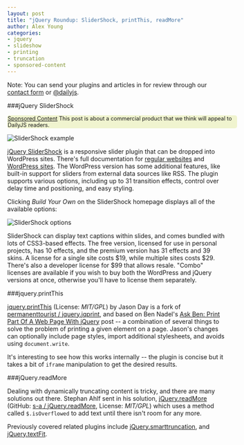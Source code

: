 ```yaml
---
layout: post
title: "jQuery Roundup: SliderShock, printThis, readMore"
author: Alex Young
categories:
- jquery
- slideshow
- printing
- truncation
- sponsored-content
---
```


<div class="intro">
Note: You can send your plugins and articles in for review through our <a href="/contact.html">contact form</a> or <a href="http://twitter.com/dailyjs">@dailyjs</a>.
</div>

###jQuery SliderShock

<div class="sponsored-content" style="background-color: #f0f4cf; padding: 0; margin: 10px 0; border-radius: 5px; font-size: 90%; width: 530px; padding: 0 1px">
  <p><a class="label" href="/sponsored-content.html">Sponsored Content</a> This post is about a commercial product that we think will appeal to DailyJS readers.</p>
</div>

![SliderShock example](/images/posts/slidershock-1.png)

[jQuery SliderShock](http://www.jqueryslidershock.com/) is a responsive slider plugin that can be dropped into WordPress sites.  There's full documentation for [regular websites](http://www.jqueryslidershock.com/?page_id=31) and [WordPress sites](http://www.jqueryslidershock.com/?page_id=36).  The WordPress version has some additional features, like built-in support for sliders from external data sources like RSS.  The plugin supports various options, including up to 31 transition effects, control over delay time and positioning, and easy styling.

Clicking _Build Your Own_ on the SliderShock homepage displays all of the available options:

![SliderShock options](/images/posts/slidershock-2.png)

SliderShock can display text captions within slides, and comes bundled with lots of CSS3-based effects.  The free version, licensed for use in personal projects, has 10 effects, and the premium  version has 31 effects and 39 skins.  A license for a single site costs $19, while multiple sites costs $29.  There's also a developer license for $99 that allows resale.  "Combo" licenses are available if you wish to buy both the WordPress and jQuery versions at once, otherwise you'll have to license them separately.

###jquery.printThis

[jquery.printThis](https://github.com/jasonday/printThis) (License: _MIT/GPL_) by Jason Day is a fork of [permanenttourist / jquery.jqprint](https://github.com/permanenttourist/jquery.jqprint), and based on Ben Nadel's [Ask Ben: Print Part Of A Web Page With jQuery](http://www.bennadel.com/blog/1591-Ask-Ben-Print-Part-Of-A-Web-Page-With-jQuery.htm) post -- a combination of several things to solve the problem of printing a given element on a page.  Jason's changes can optionally include page styles, import additional stylesheets, and avoids using `document.write`.

It's interesting to see how this works internally -- the plugin is concise but it takes a bit of `iframe` manipulation to get the desired results.

###jQuery.readMore

Dealing with dynamically truncating content is tricky, and there are many solutions out there.  Stephan Ahlf sent in his solution, [jQuery.readMore](http://saquery.com/jquery-readmore/) (GitHub: [s-a / jQuery.readMore](https://github.com/s-a/jQuery.readMore), License: _MIT/GPL_) which uses a method called `$.isOverflowed` to add text until there isn't room for any more.

Previously covered related plugins include [jQuery.smarttruncation](http://polarblau.github.com/smarttruncation/), and [jQuery.textFit](https://github.com/STRML/jquery.textFit).
